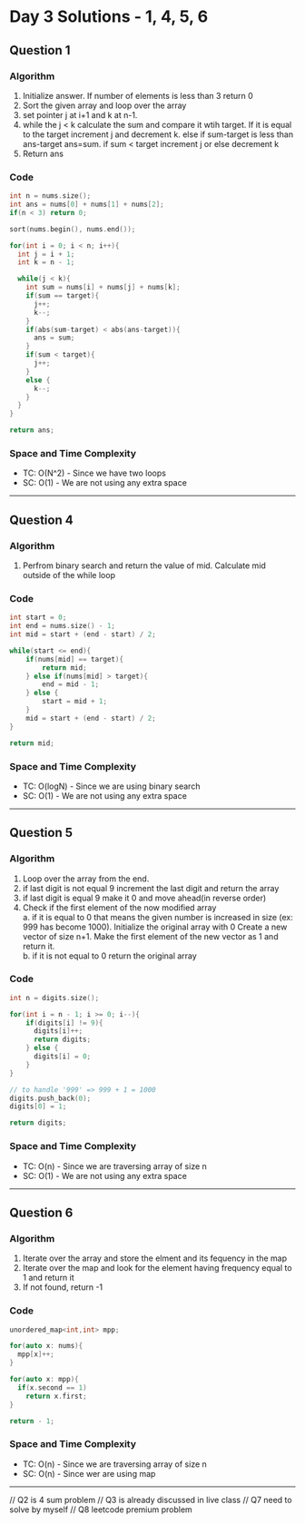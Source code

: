 # Day 3 Solutions - 1, 4, 5, 6

## Question 1

### Algorithm

1. Initialize answer. If number of elements is less than 3 return 0
2. Sort the given array and loop over the array
3. set pointer j at i+1 and k at n-1.
4. while the j < k calculate the sum and compare it wtih target. If it is equal to the target increment j and decrement k. else if sum-target is less than ans-target ans=sum. if sum < target increment j or else decrement k
5. Return ans

### Code

```c
int n = nums.size();
int ans = nums[0] + nums[1] + nums[2];
if(n < 3) return 0;

sort(nums.begin(), nums.end());

for(int i = 0; i < n; i++){
  int j = i + 1;
  int k = n - 1;

  while(j < k){
    int sum = nums[i] + nums[j] + nums[k];
    if(sum == target){
      j++;
      k--;
    }
    if(abs(sum-target) < abs(ans-target)){
      ans = sum;
    }
    if(sum < target){
      j++;
    }
    else {
      k--;
    }
  }
}

return ans;
```

### Space and Time Complexity

- TC: O(N^2) - Since we have two loops
- SC: O(1) - We are not using any extra space

---

## Question 4

### Algorithm

1. Perfrom binary search and return the value of mid. Calculate mid outside of the while loop

### Code

```c
int start = 0;
int end = nums.size() - 1;
int mid = start + (end - start) / 2;

while(start <= end){
    if(nums[mid] == target){
        return mid;
    } else if(nums[mid] > target){
        end = mid - 1;
    } else {
        start = mid + 1;
    }
    mid = start + (end - start) / 2;
}

return mid;
```

### Space and Time Complexity

- TC: O(logN) - Since we are using binary search
- SC: O(1) - We are not using any extra space

---

## Question 5

### Algorithm

1. Loop over the array from the end.
2. if last digit is not equal 9 increment the last digit and return the array
3. if last digit is equal 9 make it 0 and move ahead(in reverse order)
4. Check if the first element of the now modified array  
    a. if it is equal to 0 that means the given number is increased in size (ex: 999 has become 1000). Initialize the original array with 0
    Create a new vector of size n+1. Make the first element of the new vector as 1 and return it.  
    b. if it is not equal to 0 return the original array

### Code

```c
int n = digits.size();

for(int i = n - 1; i >= 0; i--){
    if(digits[i] != 9){
      digits[i]++;
      return digits;
    } else {
      digits[i] = 0;
    }
}

// to handle '999' => 999 + 1 = 1000
digits.push_back(0);
digits[0] = 1;

return digits;
```

### Space and Time Complexity

- TC: O(n) - Since we are traversing array of size n
- SC: O(1) - We are not using any extra space

---

## Question 6

### Algorithm

1. Iterate over the array and store the elment and its fequency in the map
2. Iterate over the map and look for the element having frequency equal to 1 and return it
3. If not found, return -1

### Code

```c
unordered_map<int,int> mpp;

for(auto x: nums){
  mpp[x]++;
}

for(auto x: mpp){
  if(x.second == 1)
    return x.first;
}

return - 1;
```

### Space and Time Complexity

- TC: O(n) - Since we are traversing array of size n
- SC: O(n) - Since wer are using map

---

// Q2 is 4 sum problem
// Q3 is already discussed in live class
// Q7 need to solve by myself
// Q8 leetcode premium problem
